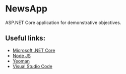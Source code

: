 # NewsApp

ASP.NET Core application for demonstrative objectives.

## Useful links:

*   [Microsoft .NET Core](https://www.microsoft.com/net/core)
*   [Node JS](https://nodejs.org/en/)
*   [Yeoman](http://yeoman.io)
*   [Visual Studio Code](https://code.visualstudio.com)
